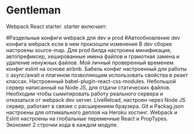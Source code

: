 # Gentleman
Webpack React starter. 
starter включает:

#Раздельные конфиги webpack для dev и prod 
#Автообновление dev конфига webpack если в нем произошли изменения
В dev сборке настроены source-map.
Для prod билда настроена минификация, автопрефиксер, xешированные имена файлов и грамотная замена и удаление ненужных файлов.
Мой личный проверенный временем конфиг eslint на основе airbnb.
Бабель конфиг настроенный для работы с async/await и плагином позволяющим использовать свойства в реакт классах.
Настроенный babel-plugin-react-css-modules.
Небольшой сервер написанный на Node JS, для отдачи статических файлов. Необходим чтобы сымитировать работу реального сервера и отказаться от webpack dev server.
LiveReload, настроен через Node JS сервер, работает в связке с расширением браузера.
Git и Packag.json настроены для оптимального деплоя на Heroku хостинг.
Webpack и Eslint настроены на глобальные переменные React и PropTypes. Экономит 2 строчки кода в каждом модуле.
